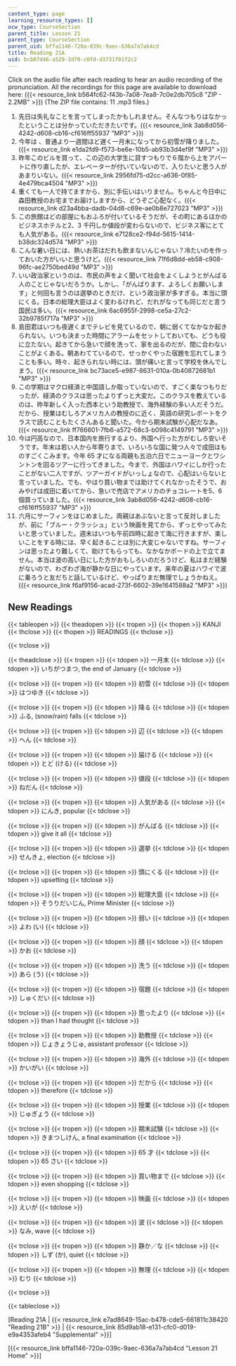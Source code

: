 ```yaml
---
content_type: page
learning_resource_types: []
ocw_type: CourseSection
parent_title: Lesson 21
parent_type: CourseSection
parent_uid: bffa1146-720a-039c-9aec-636a7a7ab4cd
title: Reading 21A
uid: bcb07d46-a529-3d70-c0fd-d3731f01f2c2
---
```


Click on the audio file after each reading to hear an audio recording of the pronunciation. All the recordings for this page are available to download here: ({{< resource_link b564fc62-f43b-7a08-7ea8-7c0e2db705c8 "ZIP - 2.2MB" >}}) (The ZIP file contains: 11 .mp3 files.)

1.  先日は失礼なことを言ってしまったかもしれません。そんなつもりはなかったということは分かっていただきたいです。({{< resource_link 3ab8d056-4242-d608-cb16-cf616ff55937 "MP3" >}})
2.  今年は 、普通より一週間ほど遅く一月末になってから初雪が降りました。({{< resource_link e1da2fd9-f573-be6e-10b5-ab93b3d4ef9f "MP3" >}})
3.  昨年このビルを買って、この辺の大学生に貸すつもりで６階から上をアパートに作り直したが、エレベーターが付いていないので、入りたいと思う人があまりいない。({{< resource_link 2956fd75-d2cc-a636-0f85-4e479bca4504 "MP3" >}})
4.  重くても一人で持てますから、別に手伝いはいりません。ちゃんと今日中に森田教授のお宅までお届けしますから、どうぞご心配なく。({{< resource_link d23a4bba-dadb-04d8-c69e-ae0b8e727023 "MP3" >}})
5.  この旅館はどの部屋にもおふろが付いているそうだが、その町にあるほかのビジネスホテルと2、3 千円しか値段が変わらないので、ビジネス客にとても人気がある。({{< resource_link e7128ce2-f94d-5615-1414-b38dc324d574 "MP3" >}})
6.  こんな暑い日には、熱いお茶はだれも飲まないんじゃない？冷たいのを作っておいた方がいいと思うけど。({{< resource_link 71f6d8dd-eb58-c908-96fc-ae2750bed49d "MP3" >}})
7.  いい政治家というのは、市民の声をよく聞いて社会をよくしようとがんばる人のことじゃないだろうか。しかし、「がんばります、よろしくお願いします」と何回も言うのは選挙のときだけ、という政治家が多すぎる。本当に頭にくる。日本の総理大臣はよく変わるけれど、だれがなっても同じだと言う国民は多い。({{< resource_link 6ac6955f-2998-ce5a-27c2-32b9785f717a "MP3" >}})
8.  島田君はいつも夜遅くまでテレビを見ているので、朝に弱くてなかなか起きられない。いつも決まった時間にアラームをセットしておいても、どうも役に立たない。起きてから急いで顔を洗って、家を出るのだが、間に合わないことがよくある。朝あわてているので、せっかくやった宿題を忘れてしまうことも多い。時々、起きられない時には、頭が痛いと言って学校を休んでしまう。({{< resource_link bc73ace5-e987-8631-010a-0b40872681b1 "MP3" >}})
9.  この学期はマクロ経済と中国語しか取っていないので、すごく楽なつもりだったが、経済のクラスは思ったよりずっと大変だ。このクラスを教えているのは、昨年新しく入った西本という助教授で、海外経験の多い人だそうだ。だから、授業はむしろアメリカ人の教授のに近く、英語の研究レポートをクラスで読むこともたくさんあると聞いた。今から期末試験が心配だなあ。({{< resource_link ff766601-7fb6-a572-68c3-b098c4149791 "MP3" >}})
10.  今は円高なので、日本国内を旅行するより、外国へ行った方がむしろ安いそうです。年末は若い人から年寄りまで、いろいろな国に発つ人々で成田はものすごくこみます。今年 65 才になる両親も五泊六日でニューヨークとワシントンを回るツアーに行ってきました。今まで、外国はハワイにしか行ったことがない二人ですが、ツアーガイドがいっしょなので、心配はいらないと言っていました。でも、やはり買い物までは助けてくれなかったそうで、おみやげは成田に着いてから、急いで売店でアメリカのチョコレートを5、6 個買っていました。({{< resource_link 3ab8d056-4242-d608-cb16-cf616ff55937 "MP3" >}})
11.  六月にサーフィンをはじめました。両親はあぶないと言って反対しましたが、前に「ブルー・クラッシュ」という映画を見てから、ずっとやってみたいと思っていました。週末はいつも午前四時に起きて海に行きますが、楽しいことをする時には、早く起きることは別に大変じゃないですね。サーフィンは思ったより難しくて、助けてもらっても、なかなかボードの上で立てません。本当は波の高い日にした方がおもしろいのだろうけど、私はまだ経験がないので、わざわざ海が静かな日にやっています。来年の夏はハワイで波に乗ろうと友だちと話しているけど、やっぱりまだ無理でしょうかねえ。({{< resource_link f6af9156-acad-273f-6602-39e1641588a2 "MP3" >}})

New Readings
------------

{{< tableopen >}}
{{< theadopen >}}
{{< tropen >}}
{{< thopen >}}
KANJI
{{< thclose >}}
{{< thopen >}}
READINGS
{{< thclose >}}

{{< trclose >}}

{{< theadclose >}}
{{< tropen >}}
{{< tdopen >}}
一月末
{{< tdclose >}}
{{< tdopen >}}
いちがつまつ, the end of January
{{< tdclose >}}

{{< trclose >}}
{{< tropen >}}
{{< tdopen >}}
初雪
{{< tdclose >}}
{{< tdopen >}}
はつゆき
{{< tdclose >}}

{{< trclose >}}
{{< tropen >}}
{{< tdopen >}}
降る
{{< tdclose >}}
{{< tdopen >}}
ふる, (snow/rain) falls
{{< tdclose >}}

{{< trclose >}}
{{< tropen >}}
{{< tdopen >}}
辺
{{< tdclose >}}
{{< tdopen >}}
へん
{{< tdclose >}}

{{< trclose >}}
{{< tropen >}}
{{< tdopen >}}
届ける
{{< tdclose >}}
{{< tdopen >}}
とど (ける)
{{< tdclose >}}

{{< trclose >}}
{{< tropen >}}
{{< tdopen >}}
値段
{{< tdclose >}}
{{< tdopen >}}
ねだん
{{< tdclose >}}

{{< trclose >}}
{{< tropen >}}
{{< tdopen >}}
人気がある
{{< tdclose >}}
{{< tdopen >}}
にんき, popular
{{< tdclose >}}

{{< trclose >}}
{{< tropen >}}
{{< tdopen >}}
がんばる
{{< tdclose >}}
{{< tdopen >}}
give it all
{{< tdclose >}}

{{< trclose >}}
{{< tropen >}}
{{< tdopen >}}
選挙
{{< tdclose >}}
{{< tdopen >}}
せんきょ, election
{{< tdclose >}}

{{< trclose >}}
{{< tropen >}}
{{< tdopen >}}
頭にくる
{{< tdclose >}}
{{< tdopen >}}
upsetting
{{< tdclose >}}

{{< trclose >}}
{{< tropen >}}
{{< tdopen >}}
総理大臣
{{< tdclose >}}
{{< tdopen >}}
そうりだいじん, Prime Minister
{{< tdclose >}}

{{< trclose >}}
{{< tropen >}}
{{< tdopen >}}
弱い
{{< tdclose >}}
{{< tdopen >}}
よわ (い)
{{< tdclose >}}

{{< trclose >}}
{{< tropen >}}
{{< tdopen >}}
顔
{{< tdclose >}}
{{< tdopen >}}
かお
{{< tdclose >}}

{{< trclose >}}
{{< tropen >}}
{{< tdopen >}}
洗う
{{< tdclose >}}
{{< tdopen >}}
あら (う)
{{< tdclose >}}

{{< trclose >}}
{{< tropen >}}
{{< tdopen >}}
宿題
{{< tdclose >}}
{{< tdopen >}}
しゅくだい
{{< tdclose >}}

{{< trclose >}}
{{< tropen >}}
{{< tdopen >}}
思ったより
{{< tdclose >}}
{{< tdopen >}}
than I had thought
{{< tdclose >}}

{{< trclose >}}
{{< tropen >}}
{{< tdopen >}}
助教授
{{< tdclose >}}
{{< tdopen >}}
じょきょうじゅ, assistant professor
{{< tdclose >}}

{{< trclose >}}
{{< tropen >}}
{{< tdopen >}}
海外
{{< tdclose >}}
{{< tdopen >}}
かいがい
{{< tdclose >}}

{{< trclose >}}
{{< tropen >}}
{{< tdopen >}}
だから
{{< tdclose >}}
{{< tdopen >}}
therefore
{{< tdclose >}}

{{< trclose >}}
{{< tropen >}}
{{< tdopen >}}
授業
{{< tdclose >}}
{{< tdopen >}}
じゅぎょう
{{< tdclose >}}

{{< trclose >}}
{{< tropen >}}
{{< tdopen >}}
期末試験
{{< tdclose >}}
{{< tdopen >}}
きまつしけん, a final examination
{{< tdclose >}}

{{< trclose >}}
{{< tropen >}}
{{< tdopen >}}
65 才
{{< tdclose >}}
{{< tdopen >}}
65 さい
{{< tdclose >}}

{{< trclose >}}
{{< tropen >}}
{{< tdopen >}}
買い物まで
{{< tdclose >}}
{{< tdopen >}}
even shopping
{{< tdclose >}}

{{< trclose >}}
{{< tropen >}}
{{< tdopen >}}
映画
{{< tdclose >}}
{{< tdopen >}}
えいが
{{< tdclose >}}

{{< trclose >}}
{{< tropen >}}
{{< tdopen >}}
波
{{< tdclose >}}
{{< tdopen >}}
なみ, wave
{{< tdclose >}}

{{< trclose >}}
{{< tropen >}}
{{< tdopen >}}
静か／な
{{< tdclose >}}
{{< tdopen >}}
しず (か), quiet
{{< tdclose >}}

{{< trclose >}}
{{< tropen >}}
{{< tdopen >}}
無理
{{< tdclose >}}
{{< tdopen >}}
むり
{{< tdclose >}}

{{< trclose >}}

{{< tableclose >}}

\[Reading 21A | {{< resource_link e7ad8649-15ac-b478-cde5-661811c38420 "Reading 21B" >}} | {{< resource_link 85d9ab18-e131-cfc0-d019-e9a4353afeb4 "Supplemental" >}}\]

\[{{< resource_link bffa1146-720a-039c-9aec-636a7a7ab4cd "Lesson 21 Home" >}}\]